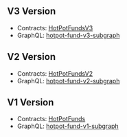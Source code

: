 ## V3 Version
+ Contracts: [HotPotFundsV3](https://github.com/HotPotFund/HotPotFundsV3) 
+ GraphQL: [hotpot-fund-v3-subgraph](https://github.com/HotPotFund/hotpot-fund-v3-subgraph) 

## V2 Version
+ Contracts: [HotPotFundsV2](https://github.com/HotPotFund/HotPotFundsV2) 
+ GraphQL: [hotpot-fund-v2-subgraph](https://github.com/HotPotFund/hotpot-fund-v2-subgraph) 

## V1 Version
+ Contracts: [HotPotFunds](https://github.com/HotPotFund/HotPotFunds) 
+ GraphQL: [hotpot-fund-v1-subgraph](https://github.com/HotPotFund/hotpot-fund-v1-subgraph) 
